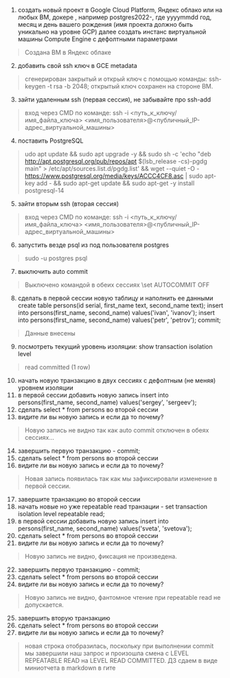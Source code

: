 1) создать новый проект в Google Cloud Platform, Яндекс облако или на любых ВМ, докере , например postgres2022-, где yyyymmdd год, месяц и день вашего рождения (имя проекта должно быть уникально на уровне GCP)
далее создать инстанс виртуальной машины Compute Engine с дефолтными параметрами
> Создана ВМ в Яндекс облаке
2) добавить свой ssh ключ в GCE metadata
> сгенерирован закрытый и открый ключ с помощью команды: ssh-keygen -t rsa -b 2048; открытый ключ сохранен на стороне ВМ.
3) зайти удаленным ssh (первая сессия), не забывайте про ssh-add
> вход через CMD по команде: ssh -i <путь_к_ключу/имя_файла_ключа> <имя_пользователя>@<публичный_IP-адрес_виртуальной_машины> 
4) поставить PostgreSQL
> udo apt update && sudo apt upgrade -y && sudo sh -c 'echo "deb http://apt.postgresql.org/pub/repos/apt $(lsb_release -cs)-pgdg main" > /etc/apt/sources.list.d/pgdg.list' && wget --quiet -O - https://www.postgresql.org/media/keys/ACCC4CF8.asc | sudo apt-key add - && sudo apt-get update && sudo apt-get -y install postgresql-14
5) зайти вторым ssh (вторая сессия)
> вход через CMD по команде: ssh -i <путь_к_ключу/имя_файла_ключа> <имя_пользователя>@<публичный_IP-адрес_виртуальной_машины>
6) запустить везде psql из под пользователя postgres
> sudo -u postgres psql
7) выключить auto commit
> Выключено командой в обеих сессиях \set AUTOCOMMIT OFF
8) сделать в первой сессии новую таблицу и наполнить ее данными
create table persons(id serial, first_name text, second_name text);
insert into persons(first_name, second_name) values('ivan', 'ivanov');
insert into persons(first_name, second_name) values('petr', 'petrov');
commit;
> Данные внесены
9) посмотреть текущий уровень изоляции: show transaction isolation level
> read committed (1 row)
10) начать новую транзакцию в двух сессиях с дефолтным (не меняя) уровнем изоляции
11) в первой сессии добавить новую запись
insert into persons(first_name, second_name) values('sergey', 'sergeev');
12) сделать select * from persons во второй сессии
13) видите ли вы новую запись и если да то почему?
> Новую запись не видно так как auto commit отключен в обеях сессиях...
14) завершить первую транзакцию - commit;
15) сделать select * from persons во второй сессии
16) видите ли вы новую запись и если да то почему?
> Новая запись появилась так как мы зафиксировали изменение в первой сессии.
17) завершите транзакцию во второй сессии
18) начать новые но уже repeatable read транзации - set transaction isolation level repeatable read;
19) в первой сессии добавить новую запись
insert into persons(first_name, second_name) values('sveta', 'svetova');
20) сделать select * from persons во второй сессии
21) видите ли вы новую запись и если да то почему?
> Новую запись не видно, фиксация не произведена.
22) завершить первую транзакцию - commit;
23) сделать select * from persons во второй сессии
24) видите ли вы новую запись и если да то почему?
> Новую запись не видно, фантомное чтение при repeatable read не допускается.
25) завершить вторую транзакцию
26) сделать select * from persons во второй сессии
27) видите ли вы новую запись и если да то почему?
> новая строка отобразилась, поскольку при выполнении commit мы завершили наш запрос и произошла смена с LEVEL REPEATABLE READ на LEVEL READ COMMITTED.
ДЗ сдаем в виде миниотчета в markdown в гите